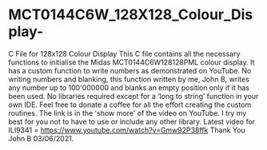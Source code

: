 # MCT0144C6W_128X128_Colour_Display-
C File for 128x128 Colour Display
This C file contains all the necessary functions to initialise the Midas MCT0144C6W128128PML colour display.
It has a custom function to write numbers as demonstrated on YouTube.
No writing numbers and blanking, this function written by me, John B, writes any number up to 100'000000 and blanks an empty position only if it has been used.
No libraries required except for a ‘long to string’ function in your own IDE.
Feel free to donate a coffee for all the effort creating the custom routines. The link is in the 'show more' of the video on YouTube.
I try my best for you not to have to use or include any other library.
Latest video for ILI9341 = https://www.youtube.com/watch?v=Gmw92P38ffk
Thank You John B 03/06/2021.
